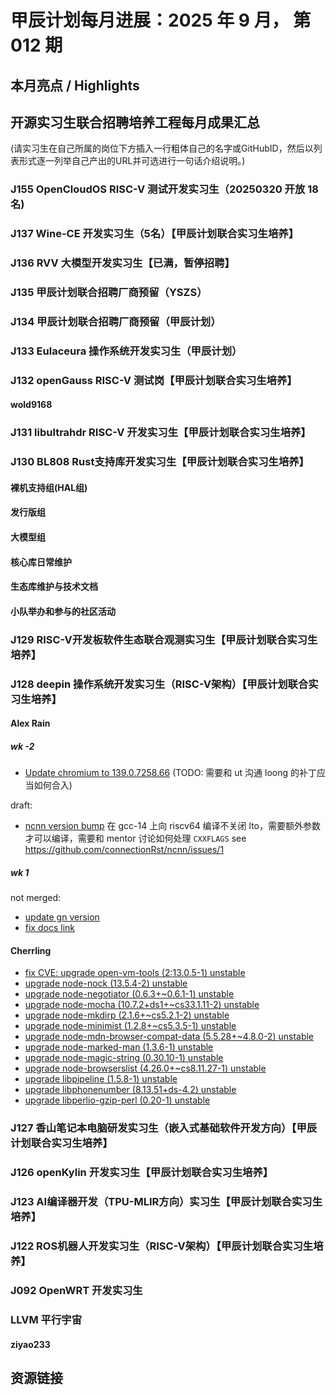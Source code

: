 # 甲辰计划每月进展：2025 年 9 月， 第 012 期

## 本月亮点 / Highlights

## 开源实习生联合招聘培养工程每月成果汇总

(请实习生在自己所属的岗位下方插入一行粗体自己的名字或GitHubID，然后以列表形式逐一列举自己产出的URL并可选进行一句话介绍说明。)

### J155 OpenCloudOS RISC-V 测试开发实习生（20250320 开放 18 名)

### J137  Wine-CE 开发实习生（5名）【甲辰计划联合实习生培养】

### J136 RVV 大模型开发实习生【已满，暂停招聘】

### J135 甲辰计划联合招聘厂商预留（YSZS）

### J134 甲辰计划联合招聘厂商预留（甲辰计划）

### J133 Eulaceura 操作系统开发实习生（甲辰计划）

### J132 openGauss RISC-V 测试岗【甲辰计划联合实习生培养】

#### wold9168

### J131 libultrahdr RISC-V 开发实习生【甲辰计划联合实习生培养】

### J130 BL808 Rust支持库开发实习生【甲辰计划联合实习生培养】

#### 裸机支持组(HAL组)

#### 发行版组

#### 大模型组

#### 核心库日常维护

#### 生态库维护与技术文档

#### 小队举办和参与的社区活动

### J129 RISC-V开发板软件生态联合观测实习生【甲辰计划联合实习生培养】

### J128 deepin 操作系统开发实习生（RISC-V架构）【甲辰计划联合实习生培养】

#### Alex Rain

##### wk -2

- [Update chromium to 139.0.7258.66](https://github.com/deepin-community/chromium-riscv64/pull/1)
(TODO: 需要和 ut 沟通 loong 的补丁应当如何合入)

draft:
- [ncnn version bump](https://github.com/deepin-community/ncnn/pull/14)
在 gcc-14 上向 riscv64 编译不关闭 lto，需要额外参数才可以编译，需要和 mentor 讨论如何处理 `CXXFLAGS`
see https://github.com/connectionRst/ncnn/issues/1

##### wk 1

not merged:
- [update gn version](https://github.com/deepin-community/generate-ninja/pull/4)
- [fix docs link](https://github.com/deepin-community/sig-deepin-ports/pull/10)


#### Cherrling

* [fix CVE: upgrade open-vm-tools (2:13.0.5-1) unstable](https://github.com/deepin-community/open-vm-tools/pull/2)
* [upgrade node-nock (13.5.4-2) unstable](https://github.com/deepin-community/node-nock/pull/3)
* [upgrade node-negotiator (0.6.3+~0.6.1-1) unstable](https://github.com/deepin-community/node-negotiator/pull/1)
* [upgrade node-mocha (10.7.2+ds1+~cs33.1.11-2) unstable](https://github.com/deepin-community/node-mocha/pull/3)
* [upgrade node-mkdirp (2.1.6+~cs5.2.1-2) unstable](https://github.com/deepin-community/node-mkdirp/pull/2)
* [upgrade node-minimist (1.2.8+~cs5.3.5-1) unstable](https://github.com/deepin-community/node-minimist/pull/2)
* [upgrade node-mdn-browser-compat-data (5.5.28+~4.8.0-2) unstable](https://github.com/deepin-community/node-mdn-browser-compat-data/pull/3)
* [upgrade node-marked-man (1.3.6-1) unstable](https://github.com/deepin-community/node-marked-man/pull/2)
* [upgrade node-magic-string (0.30.10-1) unstable](https://github.com/deepin-community/node-magic-string/pull/2)
* [upgrade node-browserslist (4.26.0+~cs8.11.27-1) unstable](https://github.com/deepin-community/node-browserslist/pull/2)
* [upgrade libpipeline (1.5.8-1) unstable](https://github.com/deepin-community/libpipeline/pull/1)
* [upgrade libphonenumber (8.13.51+ds-4.2) unstable](https://github.com/deepin-community/libphonenumber/pull/1)
* [upgrade libperlio-gzip-perl (0.20-1) unstable](https://github.com/deepin-community/libperlio-gzip-perl/pull/1)

### J127 香山笔记本电脑研发实习生（嵌入式基础软件开发方向）【甲辰计划联合实习生培养】

### J126 openKylin 开发实习生【甲辰计划联合实习生培养】

### J123 AI编译器开发（TPU-MLIR方向）实习生【甲辰计划联合实习生培养】

### J122 ROS机器人开发实习生（RISC-V架构）【甲辰计划联合实习生培养】

### J092 OpenWRT 开发实习生

### LLVM 平行宇宙

#### ziyao233

## 资源链接


